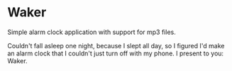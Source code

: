 # Waker
Simple alarm clock application with support for mp3 files.

Couldn't fall asleep one night, because I slept all day, so I figured I'd make an alarm clock that I couldn't just turn off with my phone. I present to you: Waker. 
